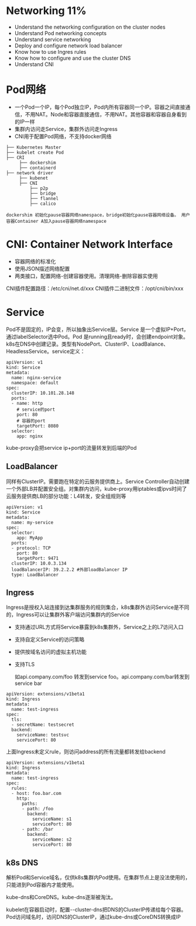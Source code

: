 # Networking 11%
- Understand the networking configuration on the cluster nodes
- Understand Pod networking concepts
- Understand service networking
- Deploy and configure network load balancer
- Know how to use Ingres rules
- Know how to configure and use the cluster DNS
- Understand CNI

# Pod网络

- 一个Pod一个IP，每个Pod独立IP，Pod内所有容器同一个IP。容器之间直接通信，不用NAT。Node和容器直接通信，不用NAT。其他容器和容器自身看到的IP一样
- 集群内访问走Service，集群外访问走Ingress
- CNI用于配置Pod网络，不支持docker网络

```
├── Kubernetes Master
├── kubelet create Pod
├── CRI
     ├── dockershim
     ├── containerd
├── network driver
     ├── kubenet
     ├── CNI
         ├── p2p
         ├── bridge
         ├── flannel
         ├── calico

dockershim 初始化pause容器网络namespace，bridge初始化pause容器网络设备。 用户容器Container A加入pause容器网络namespace

```

# CNI: Container Network Interface

- 容器网络的标准化
- 使用JSON描述网络配置
- 两类接口，配置网络-创建容器使用。清理网络-删除容器实使用

CNI插件配置路径：/etc/cni/net.d/xxx
CNI插件二进制文件：/opt/cni/bin/xxx

# Service

  Pod不是固定的，IP会变，所以抽象出Service层。Service 是一个虚拟IP+Port，通过labelSelector选中Pod。Pod 是running且ready时，会创建endpoint对象。k8s在DNS中创建记录。类型有NodePort、ClusterIP、LoadBalance、HeadlessService。service定义：

```
apiVersion: v1
kind: Service
metadata:
  name: nginx-service
  namespace: default
spec:
  clusterIP: 10.101.28.148
  ports:
  - name: http
    # service的port
    port: 80
    # 容器的port
    targetPort: 8080
  selector:
    app: nginx
```

kube-proxy会把service ip+port的流量转发到后端的Pod
  
## LoadBalancer
  同样有ClusterIP。需要跑在特定的云服务提供商上。Service Controller自动创建一个外部LB并配置安全组。对集群内访问，kube-proxy用iptables或ipvs时间了云服务提供商LB的部分功能：L4转发，安全组规则等
```
apiVersion: v1
kind: Service
metadata:
  name: my-service
spec:
  selector:
    app: MyApp
  ports:
  - protocol: TCP
    port: 80
    targetPort: 9471
  clusterIP: 10.0.3.134
  loadBalancerIP: 39.2.2.2 #外部loadBalancer IP
  type: LoadBalancer
```

## Ingress

  Ingress是授权入站连接到达集群服务的规则集合，k8s集群外访问Service是不同的，Ingress可以让集群外客户端访问集群内的Service
- 支持通过URL方式将Service暴露到k8s集群外，Service之上的L7访问入口
- 支持自定义Service的访问策略
- 提供按域名访问的虚拟主机功能
- 支持TLS

  如api.company.com/foo 转发到service foo。api.company.com/bar转发到service bar

```
apiVersion: extensions/v1beta1
kind: Ingress
metadata:
  name: test-ingress
spec:
  tls:
  - secretName: testsecret
  backend:
    serviceName: testsvc
    servicePort: 80
```
上面Ingress未定义rule，则访问address的所有流量都转发给backend

```
apiVersion: extensions/v1beta1
kind: Ingress
metadata:
  name: test-ingress
spec:
  rules:
  - host: foo.bar.com
    http:
      paths:
      - path: /foo
        backend:
          serviceName: s1
          servicePort: 80
      - path: /bar
        backend:
          serviceName: s2
          servicePort: 80

```


## k8s DNS
  解析Pod和Service域名，仅供k8s集群内Pod使用。在集群节点上是没法使用的，只能进到Pod容器内才能使用。
 
  kube-dns和CoreDNS。kube-dns逐渐被淘汰。
 
  kubelet在容器启动时，配置--cluster-dns把DNS的ClusterIP传递给每个容器。Pod访问域名时，访问DNS的ClusterIP，通过kube-dns或CoreDNS转换成IP





















